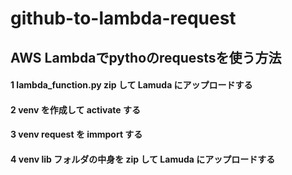 # github-to-lambda-request
## AWS Lambdaでpythoのrequestsを使う方法
#### 1 lambda_function.py zip して Lamuda にアップロードする
#### 2 venv を作成して activate する 
#### 3 venv request を immport する
#### 4 venv lib フォルダの中身を zip して Lamuda にアップロードする
